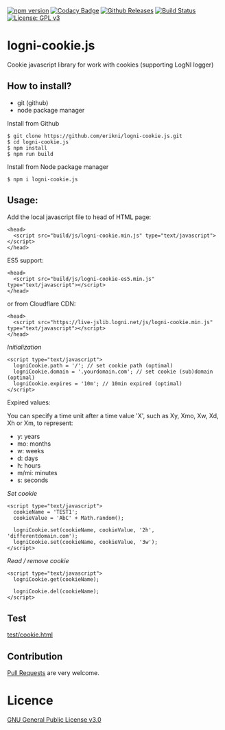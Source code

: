 [![npm version](http://img.shields.io/npm/v/logni-cookie.js.svg?style=flat)](https://npmjs.org/package/logni-cookie.js "View this project on npm")
[![Codacy Badge](https://api.codacy.com/project/badge/Grade/42bc87cd688e4ac5bf41623f3c24373b)](https://www.codacy.com/app/erikni/logni-cookie.js?utm_source=github.com&amp;utm_medium=referral&amp;utm_content=erikni/logni-cookie.js&amp;utm_campaign=Badge_Grade)
[![Github Releases](https://img.shields.io/github/downloads/atom/atom/latest/total.svg)](https://github.com/erikni/logni-cookie.js/releases)
[![Build Status](https://secure.travis-ci.org/erikni/logni-cookie.js.png?branch=master)](http://travis-ci.org/erikni/logni-cookie.js)
[![License: GPL v3](https://img.shields.io/badge/License-GPLv3-blue.svg)](LICENCE)

# logni-cookie.js
Cookie javascript library for work with cookies (supporting LogNI logger)

## How to install?
- git (github)
- node package manager


Install from Github
```
$ git clone https://github.com/erikni/logni-cookie.js.git
$ cd logni-cookie.js
$ npm install
$ npm run build
```

Install from Node package manager
```
$ npm i logni-cookie.js
```


## Usage:

Add the local javascript file to head of HTML page:
```
<head>
  <script src="build/js/logni-cookie.min.js" type="text/javascript"></script>
</head>
```

ES5 support:
```
<head>
  <script src="build/js/logni-cookie-es5.min.js" type="text/javascript"></script>
</head>
```

or from Cloudflare CDN:
```
<head>
  <script src="https://live-jslib.logni.net/js/logni-cookie.min.js" type="text/javascript"></script>
</head>
```


_Initialization_
```
<script type="text/javascript">
  logniCookie.path = '/'; // set cookie path (optimal)
  logniCookie.domain = '.yourdomain.com'; // set cookie (sub)domain (optimal)
  logniCookie.expires = '10m'; // 10min expired (optimal)
</script>
```

Expired values:

You can specify a time unit after a time value 'X', such as Xy, Xmo, Xw, Xd, Xh or Xm, to represent: 
- y: years
- mo: months
- w: weeks
- d: days
- h: hours
- m/mi: minutes
- s: seconds


_Set cookie_
```
<script type="text/javascript">
  cookieName = 'TEST1';
  cookieValue = 'AbC' + Math.random();

  logniCookie.set(cookieName, cookieValue, '2h', 'differentdomain.com');
  logniCookie.set(cookieName, cookieValue, '3w');
</script>
```

_Read / remove cookie_
```
<script type="text/javascript">
  logniCookie.get(cookieName);
  
  logniCookie.del(cookieName);
</script>
```

## Test

[test/cookie.html](https://develop-jslib.logni.net/test/cookie.html)

## Contribution

[Pull Requests](https://github.com/erikni/logni-cookie.js/pulls) are very welcome.

# Licence
[GNU General Public License v3.0](LICENSE)
